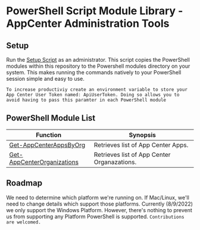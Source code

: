 # PowerShell Script Module Library - AppCenter Administration Tools

## Setup
Run the [Setup Script](/Setup.ps1) as an administrator. This script copies the PowerShell modules within this repository to the Powershell modules directory on your system. This makes running the commands natively to your PowerShell session simple and easy to use. 

``` To increase productiviy create an environment variable to store your App Center User Token named: ApiUserToken. Doing so allows you to avoid having to pass this paramter in each PowerShell module ```

## PowerShell Module List
| Function | Synopsis |
|----------|----------|
| [Get-AppCenterAppsByOrg](/Get-AppCenterAppsByOrg.psm1) | Retrieves list of App Center Apps. |
|[Get-AppCenterOrganizations](/Get-AppCenterOrganizations.psm1) |Retrieves list of App Center Organazations.

## Roadmap
We need to determine which platform we're running on. If Mac/Linux, we'll need to change details which support those platforms. Currently (8/9/2022) we only support the Windows Platform. However, there's nothing to prevent us from supporting any Platform PowerShell is supported. ``` Contributions are welcomed. ```